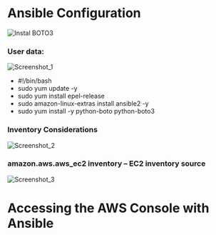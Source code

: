 # Ansible Configuration

![Instal BOTO3](https://user-images.githubusercontent.com/106797604/197080954-504a70fd-8036-476a-9a6f-02259f917ceb.png)

### User data:
![Screenshot_1](https://user-images.githubusercontent.com/106797604/197081545-fb30aa69-5277-475f-aebe-9a6efbddc692.png)

- #!/bin/bash
- sudo yum update -y
- sudo yum install epel-release
- sudo amazon-linux-extras install ansible2 -y
- sudo yum install -y python-boto python-boto3

### Inventory Considerations

![Screenshot_2](https://user-images.githubusercontent.com/106797604/197082921-eb2caf98-ee10-4de6-bba2-12011620d296.png)

### amazon.aws.aws_ec2 inventory – EC2 inventory source
![Screenshot_3](https://user-images.githubusercontent.com/106797604/197083388-121b2429-ab67-4873-8c7e-a34cee43e608.png)


# Accessing the AWS Console with Ansible
